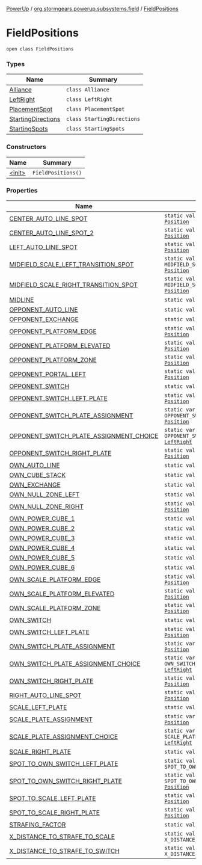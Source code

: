 [PowerUp](../../index.md) / [org.stormgears.powerup.subsystems.field](../index.md) / [FieldPositions](./index.md)

# FieldPositions

`open class FieldPositions`

### Types

| Name | Summary |
|---|---|
| [Alliance](-alliance/index.md) | `class Alliance` |
| [LeftRight](-left-right/index.md) | `class LeftRight` |
| [PlacementSpot](-placement-spot/index.md) | `class PlacementSpot` |
| [StartingDirections](-starting-directions/index.md) | `class StartingDirections` |
| [StartingSpots](-starting-spots/index.md) | `class StartingSpots` |

### Constructors

| Name | Summary |
|---|---|
| [&lt;init&gt;](-init-.md) | `FieldPositions()` |

### Properties

| Name | Summary |
|---|---|
| [CENTER_AUTO_LINE_SPOT](-c-e-n-t-e-r_-a-u-t-o_-l-i-n-e_-s-p-o-t.md) | `static val CENTER_AUTO_LINE_SPOT: `[`Position`](../../org.stormgears.powerup.subsystems.navigator/-position/index.md) |
| [CENTER_AUTO_LINE_SPOT_2](-c-e-n-t-e-r_-a-u-t-o_-l-i-n-e_-s-p-o-t_2.md) | `static val CENTER_AUTO_LINE_SPOT_2: `[`Position`](../../org.stormgears.powerup.subsystems.navigator/-position/index.md) |
| [LEFT_AUTO_LINE_SPOT](-l-e-f-t_-a-u-t-o_-l-i-n-e_-s-p-o-t.md) | `static val LEFT_AUTO_LINE_SPOT: `[`Position`](../../org.stormgears.powerup.subsystems.navigator/-position/index.md) |
| [MIDFIELD_SCALE_LEFT_TRANSITION_SPOT](-m-i-d-f-i-e-l-d_-s-c-a-l-e_-l-e-f-t_-t-r-a-n-s-i-t-i-o-n_-s-p-o-t.md) | `static val MIDFIELD_SCALE_LEFT_TRANSITION_SPOT: `[`Position`](../../org.stormgears.powerup.subsystems.navigator/-position/index.md) |
| [MIDFIELD_SCALE_RIGHT_TRANSITION_SPOT](-m-i-d-f-i-e-l-d_-s-c-a-l-e_-r-i-g-h-t_-t-r-a-n-s-i-t-i-o-n_-s-p-o-t.md) | `static val MIDFIELD_SCALE_RIGHT_TRANSITION_SPOT: `[`Position`](../../org.stormgears.powerup.subsystems.navigator/-position/index.md) |
| [MIDLINE](-m-i-d-l-i-n-e.md) | `static val MIDLINE: `[`Position`](../../org.stormgears.powerup.subsystems.navigator/-position/index.md) |
| [OPPONENT_AUTO_LINE](-o-p-p-o-n-e-n-t_-a-u-t-o_-l-i-n-e.md) | `static val OPPONENT_AUTO_LINE: `[`Position`](../../org.stormgears.powerup.subsystems.navigator/-position/index.md) |
| [OPPONENT_EXCHANGE](-o-p-p-o-n-e-n-t_-e-x-c-h-a-n-g-e.md) | `static val OPPONENT_EXCHANGE: `[`Position`](../../org.stormgears.powerup.subsystems.navigator/-position/index.md) |
| [OPPONENT_PLATFORM_EDGE](-o-p-p-o-n-e-n-t_-p-l-a-t-f-o-r-m_-e-d-g-e.md) | `static val OPPONENT_PLATFORM_EDGE: `[`Position`](../../org.stormgears.powerup.subsystems.navigator/-position/index.md) |
| [OPPONENT_PLATFORM_ELEVATED](-o-p-p-o-n-e-n-t_-p-l-a-t-f-o-r-m_-e-l-e-v-a-t-e-d.md) | `static val OPPONENT_PLATFORM_ELEVATED: `[`Position`](../../org.stormgears.powerup.subsystems.navigator/-position/index.md) |
| [OPPONENT_PLATFORM_ZONE](-o-p-p-o-n-e-n-t_-p-l-a-t-f-o-r-m_-z-o-n-e.md) | `static val OPPONENT_PLATFORM_ZONE: `[`Position`](../../org.stormgears.powerup.subsystems.navigator/-position/index.md) |
| [OPPONENT_PORTAL_LEFT](-o-p-p-o-n-e-n-t_-p-o-r-t-a-l_-l-e-f-t.md) | `static val OPPONENT_PORTAL_LEFT: `[`Position`](../../org.stormgears.powerup.subsystems.navigator/-position/index.md) |
| [OPPONENT_SWITCH](-o-p-p-o-n-e-n-t_-s-w-i-t-c-h.md) | `static val OPPONENT_SWITCH: `[`Position`](../../org.stormgears.powerup.subsystems.navigator/-position/index.md) |
| [OPPONENT_SWITCH_LEFT_PLATE](-o-p-p-o-n-e-n-t_-s-w-i-t-c-h_-l-e-f-t_-p-l-a-t-e.md) | `static val OPPONENT_SWITCH_LEFT_PLATE: `[`Position`](../../org.stormgears.powerup.subsystems.navigator/-position/index.md) |
| [OPPONENT_SWITCH_PLATE_ASSIGNMENT](-o-p-p-o-n-e-n-t_-s-w-i-t-c-h_-p-l-a-t-e_-a-s-s-i-g-n-m-e-n-t.md) | `static var OPPONENT_SWITCH_PLATE_ASSIGNMENT: `[`Position`](../../org.stormgears.powerup.subsystems.navigator/-position/index.md) |
| [OPPONENT_SWITCH_PLATE_ASSIGNMENT_CHOICE](-o-p-p-o-n-e-n-t_-s-w-i-t-c-h_-p-l-a-t-e_-a-s-s-i-g-n-m-e-n-t_-c-h-o-i-c-e.md) | `static var OPPONENT_SWITCH_PLATE_ASSIGNMENT_CHOICE: `[`LeftRight`](-left-right/index.md) |
| [OPPONENT_SWITCH_RIGHT_PLATE](-o-p-p-o-n-e-n-t_-s-w-i-t-c-h_-r-i-g-h-t_-p-l-a-t-e.md) | `static val OPPONENT_SWITCH_RIGHT_PLATE: `[`Position`](../../org.stormgears.powerup.subsystems.navigator/-position/index.md) |
| [OWN_AUTO_LINE](-o-w-n_-a-u-t-o_-l-i-n-e.md) | `static val OWN_AUTO_LINE: `[`Position`](../../org.stormgears.powerup.subsystems.navigator/-position/index.md) |
| [OWN_CUBE_STACK](-o-w-n_-c-u-b-e_-s-t-a-c-k.md) | `static val OWN_CUBE_STACK: `[`Position`](../../org.stormgears.powerup.subsystems.navigator/-position/index.md) |
| [OWN_EXCHANGE](-o-w-n_-e-x-c-h-a-n-g-e.md) | `static val OWN_EXCHANGE: `[`Position`](../../org.stormgears.powerup.subsystems.navigator/-position/index.md) |
| [OWN_NULL_ZONE_LEFT](-o-w-n_-n-u-l-l_-z-o-n-e_-l-e-f-t.md) | `static val OWN_NULL_ZONE_LEFT: `[`Position`](../../org.stormgears.powerup.subsystems.navigator/-position/index.md) |
| [OWN_NULL_ZONE_RIGHT](-o-w-n_-n-u-l-l_-z-o-n-e_-r-i-g-h-t.md) | `static val OWN_NULL_ZONE_RIGHT: `[`Position`](../../org.stormgears.powerup.subsystems.navigator/-position/index.md) |
| [OWN_POWER_CUBE_1](-o-w-n_-p-o-w-e-r_-c-u-b-e_1.md) | `static val OWN_POWER_CUBE_1: `[`Position`](../../org.stormgears.powerup.subsystems.navigator/-position/index.md) |
| [OWN_POWER_CUBE_2](-o-w-n_-p-o-w-e-r_-c-u-b-e_2.md) | `static val OWN_POWER_CUBE_2: `[`Position`](../../org.stormgears.powerup.subsystems.navigator/-position/index.md) |
| [OWN_POWER_CUBE_3](-o-w-n_-p-o-w-e-r_-c-u-b-e_3.md) | `static val OWN_POWER_CUBE_3: `[`Position`](../../org.stormgears.powerup.subsystems.navigator/-position/index.md) |
| [OWN_POWER_CUBE_4](-o-w-n_-p-o-w-e-r_-c-u-b-e_4.md) | `static val OWN_POWER_CUBE_4: `[`Position`](../../org.stormgears.powerup.subsystems.navigator/-position/index.md) |
| [OWN_POWER_CUBE_5](-o-w-n_-p-o-w-e-r_-c-u-b-e_5.md) | `static val OWN_POWER_CUBE_5: `[`Position`](../../org.stormgears.powerup.subsystems.navigator/-position/index.md) |
| [OWN_POWER_CUBE_6](-o-w-n_-p-o-w-e-r_-c-u-b-e_6.md) | `static val OWN_POWER_CUBE_6: `[`Position`](../../org.stormgears.powerup.subsystems.navigator/-position/index.md) |
| [OWN_SCALE_PLATFORM_EDGE](-o-w-n_-s-c-a-l-e_-p-l-a-t-f-o-r-m_-e-d-g-e.md) | `static val OWN_SCALE_PLATFORM_EDGE: `[`Position`](../../org.stormgears.powerup.subsystems.navigator/-position/index.md) |
| [OWN_SCALE_PLATFORM_ELEVATED](-o-w-n_-s-c-a-l-e_-p-l-a-t-f-o-r-m_-e-l-e-v-a-t-e-d.md) | `static val OWN_SCALE_PLATFORM_ELEVATED: `[`Position`](../../org.stormgears.powerup.subsystems.navigator/-position/index.md) |
| [OWN_SCALE_PLATFORM_ZONE](-o-w-n_-s-c-a-l-e_-p-l-a-t-f-o-r-m_-z-o-n-e.md) | `static val OWN_SCALE_PLATFORM_ZONE: `[`Position`](../../org.stormgears.powerup.subsystems.navigator/-position/index.md) |
| [OWN_SWITCH](-o-w-n_-s-w-i-t-c-h.md) | `static val OWN_SWITCH: `[`Position`](../../org.stormgears.powerup.subsystems.navigator/-position/index.md) |
| [OWN_SWITCH_LEFT_PLATE](-o-w-n_-s-w-i-t-c-h_-l-e-f-t_-p-l-a-t-e.md) | `static val OWN_SWITCH_LEFT_PLATE: `[`Position`](../../org.stormgears.powerup.subsystems.navigator/-position/index.md) |
| [OWN_SWITCH_PLATE_ASSIGNMENT](-o-w-n_-s-w-i-t-c-h_-p-l-a-t-e_-a-s-s-i-g-n-m-e-n-t.md) | `static var OWN_SWITCH_PLATE_ASSIGNMENT: `[`Position`](../../org.stormgears.powerup.subsystems.navigator/-position/index.md) |
| [OWN_SWITCH_PLATE_ASSIGNMENT_CHOICE](-o-w-n_-s-w-i-t-c-h_-p-l-a-t-e_-a-s-s-i-g-n-m-e-n-t_-c-h-o-i-c-e.md) | `static var OWN_SWITCH_PLATE_ASSIGNMENT_CHOICE: `[`LeftRight`](-left-right/index.md) |
| [OWN_SWITCH_RIGHT_PLATE](-o-w-n_-s-w-i-t-c-h_-r-i-g-h-t_-p-l-a-t-e.md) | `static val OWN_SWITCH_RIGHT_PLATE: `[`Position`](../../org.stormgears.powerup.subsystems.navigator/-position/index.md) |
| [RIGHT_AUTO_LINE_SPOT](-r-i-g-h-t_-a-u-t-o_-l-i-n-e_-s-p-o-t.md) | `static val RIGHT_AUTO_LINE_SPOT: `[`Position`](../../org.stormgears.powerup.subsystems.navigator/-position/index.md) |
| [SCALE_LEFT_PLATE](-s-c-a-l-e_-l-e-f-t_-p-l-a-t-e.md) | `static val SCALE_LEFT_PLATE: `[`Position`](../../org.stormgears.powerup.subsystems.navigator/-position/index.md) |
| [SCALE_PLATE_ASSIGNMENT](-s-c-a-l-e_-p-l-a-t-e_-a-s-s-i-g-n-m-e-n-t.md) | `static var SCALE_PLATE_ASSIGNMENT: `[`Position`](../../org.stormgears.powerup.subsystems.navigator/-position/index.md) |
| [SCALE_PLATE_ASSIGNMENT_CHOICE](-s-c-a-l-e_-p-l-a-t-e_-a-s-s-i-g-n-m-e-n-t_-c-h-o-i-c-e.md) | `static var SCALE_PLATE_ASSIGNMENT_CHOICE: `[`LeftRight`](-left-right/index.md) |
| [SCALE_RIGHT_PLATE](-s-c-a-l-e_-r-i-g-h-t_-p-l-a-t-e.md) | `static val SCALE_RIGHT_PLATE: `[`Position`](../../org.stormgears.powerup.subsystems.navigator/-position/index.md) |
| [SPOT_TO_OWN_SWITCH_LEFT_PLATE](-s-p-o-t_-t-o_-o-w-n_-s-w-i-t-c-h_-l-e-f-t_-p-l-a-t-e.md) | `static val SPOT_TO_OWN_SWITCH_LEFT_PLATE: `[`Position`](../../org.stormgears.powerup.subsystems.navigator/-position/index.md) |
| [SPOT_TO_OWN_SWITCH_RIGHT_PLATE](-s-p-o-t_-t-o_-o-w-n_-s-w-i-t-c-h_-r-i-g-h-t_-p-l-a-t-e.md) | `static val SPOT_TO_OWN_SWITCH_RIGHT_PLATE: `[`Position`](../../org.stormgears.powerup.subsystems.navigator/-position/index.md) |
| [SPOT_TO_SCALE_LEFT_PLATE](-s-p-o-t_-t-o_-s-c-a-l-e_-l-e-f-t_-p-l-a-t-e.md) | `static val SPOT_TO_SCALE_LEFT_PLATE: `[`Position`](../../org.stormgears.powerup.subsystems.navigator/-position/index.md) |
| [SPOT_TO_SCALE_RIGHT_PLATE](-s-p-o-t_-t-o_-s-c-a-l-e_-r-i-g-h-t_-p-l-a-t-e.md) | `static val SPOT_TO_SCALE_RIGHT_PLATE: `[`Position`](../../org.stormgears.powerup.subsystems.navigator/-position/index.md) |
| [STRAFING_FACTOR](-s-t-r-a-f-i-n-g_-f-a-c-t-o-r.md) | `static val STRAFING_FACTOR: `[`Double`](https://kotlinlang.org/api/latest/jvm/stdlib/kotlin/-double/index.html) |
| [X_DISTANCE_TO_STRAFE_TO_SCALE](-x_-d-i-s-t-a-n-c-e_-t-o_-s-t-r-a-f-e_-t-o_-s-c-a-l-e.md) | `static val X_DISTANCE_TO_STRAFE_TO_SCALE: `[`Double`](https://kotlinlang.org/api/latest/jvm/stdlib/kotlin/-double/index.html) |
| [X_DISTANCE_TO_STRAFE_TO_SWITCH](-x_-d-i-s-t-a-n-c-e_-t-o_-s-t-r-a-f-e_-t-o_-s-w-i-t-c-h.md) | `static val X_DISTANCE_TO_STRAFE_TO_SWITCH: `[`Double`](https://kotlinlang.org/api/latest/jvm/stdlib/kotlin/-double/index.html) |
